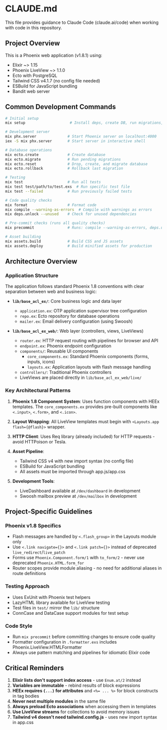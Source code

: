 # CLAUDE.md

This file provides guidance to Claude Code (claude.ai/code) when working with code in this repository.

## Project Overview

This is a Phoenix web application (v1.8.1) using:
- Elixir ~> 1.15
- Phoenix LiveView ~> 1.1.0
- Ecto with PostgreSQL
- Tailwind CSS v4.1.7 (no config file needed)
- ESBuild for JavaScript bundling
- Bandit web server

## Common Development Commands

```bash
# Initial setup
mix setup                    # Install deps, create DB, run migrations, build assets

# Development server
mix phx.server              # Start Phoenix server on localhost:4000
iex -S mix phx.server       # Start server in interactive shell

# Database operations
mix ecto.create             # Create database
mix ecto.migrate            # Run pending migrations
mix ecto.reset              # Drop, create, and migrate database
mix ecto.rollback           # Rollback last migration

# Testing
mix test                    # Run all tests
mix test test/path/to/test.exs  # Run specific test file
mix test --failed           # Run previously failed tests

# Code quality checks
mix format                  # Format code
mix compile --warning-as-errors  # Compile with warnings as errors
mix deps.unlock --unused    # Check for unused dependencies

# Pre-commit checks (runs all quality checks)
mix precommit               # Runs: compile --warning-as-errors, deps.unlock --unused, format, test

# Asset building
mix assets.build            # Build CSS and JS assets
mix assets.deploy           # Build minified assets for production
```

## Architecture Overview

### Application Structure

The application follows standard Phoenix 1.8 conventions with clear separation between web and business logic:

- **`lib/base_acl_ex/`**: Core business logic and data layer
  - `application.ex`: OTP application supervisor tree configuration
  - `repo.ex`: Ecto repository for database operations
  - `mailer.ex`: Email delivery configuration (using Swoosh)

- **`lib/base_acl_ex_web/`**: Web layer (controllers, views, LiveViews)
  - `router.ex`: HTTP request routing with pipelines for browser and API
  - `endpoint.ex`: Phoenix endpoint configuration
  - `components/`: Reusable UI components
    - `core_components.ex`: Standard Phoenix components (forms, inputs, icons)
    - `layouts.ex`: Application layouts with flash message handling
  - `controllers/`: Traditional Phoenix controllers
  - LiveViews are placed directly in `lib/base_acl_ex_web/live/`

### Key Architectural Patterns

1. **Phoenix 1.8 Component System**: Uses function components with HEEx templates. The `core_components.ex` provides pre-built components like `<.input>`, `<.form>`, and `<.icon>`.

2. **Layout Wrapping**: All LiveView templates must begin with `<Layouts.app flash={@flash}>` wrapper.

3. **HTTP Client**: Uses Req library (already included) for HTTP requests - avoid HTTPoison or Tesla.

4. **Asset Pipeline**: 
   - Tailwind CSS v4 with new import syntax (no config file)
   - ESBuild for JavaScript bundling
   - All assets must be imported through app.js/app.css

5. **Development Tools**:
   - LiveDashboard available at `/dev/dashboard` in development
   - Swoosh mailbox preview at `/dev/mailbox` in development

## Project-Specific Guidelines

### Phoenix v1.8 Specifics
- Flash messages are handled by `<.flash_group>` in the Layouts module only
- Use `<.link navigate={}>` and `<.link patch={}>` instead of deprecated `live_redirect`/`live_patch`
- Forms use `Phoenix.Component.form/1` with `to_form/2` - never use deprecated `Phoenix.HTML.form_for`
- Router scopes provide module aliasing - no need for additional aliases in route definitions

### Testing Approach
- Uses ExUnit with Phoenix test helpers
- LazyHTML library available for LiveView testing
- Test files in `test/` mirror the `lib/` structure
- ConnCase and DataCase support modules for test setup

### Code Style
- Run `mix precommit` before committing changes to ensure code quality
- Formatter configuration in `.formatter.exs` includes Phoenix.LiveView.HTMLFormatter
- Always use pattern matching and pipelines for idiomatic Elixir code

## Critical Reminders

1. **Elixir lists don't support index access** - use `Enum.at/2` instead
2. **Variables are immutable** - rebind results of block expressions
3. **HEEx requires `{...}` for attributes** and `<%= ... %>` for block constructs in tag bodies
4. **Never nest multiple modules** in the same file
5. **Always preload Ecto associations** when accessing them in templates
6. **Use LiveView streams** for collections to avoid memory issues
7. **Tailwind v4 doesn't need tailwind.config.js** - uses new import syntax in app.css